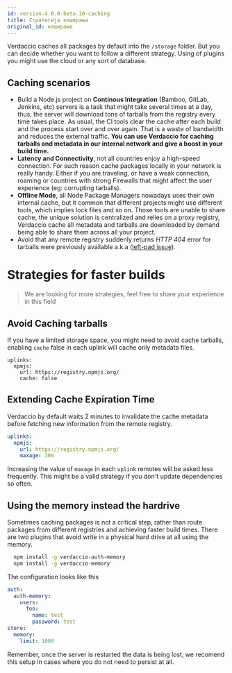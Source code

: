 ```yaml
---
id: version-4.0.0-beta.10-caching
title: Стратегија кеширања
original_id: кеширање
---
```


Verdaccio caches all packages by default into the `/storage` folder. But you can decide whether you want to follow a different strategy. Using of plugins you might use the cloud or any sort of database.

## Caching scenarios

* Build a Node.js project on **Continous Integration** (Bamboo, GitLab, Jenkins, etc) servers is a task that might take several times at a day, thus, the server will download tons of tarballs from the registry every time takes place. As usual, the CI tools clear the cache after each build and the process start over and over again. That is a waste of bandwidth and reduces the external traffic. **You can use Verdaccio for caching tarballs and metadata in our internal network and give a boost in your build time.**
* **Latency and Connectivity**, not all countries enjoy a high-speed connection. For such reason cache packages locally in your network is really handy. Either if you are traveling, or have a weak connection, roaming or countries with strong Firewalls that might affect the user experience (eg: corrupting tarballs).
* **Offline Mode**, all Node Package Managers nowadays uses their own internal cache, but it common that different projects might use different tools, which implies lock files and so on. Those tools are unable to share cache, the unique solution is centralized and relies on a proxy registry, Verdaccio cache all metadata and tarballs are downloaded by demand being able to share them across all your project.
* Avoid that any remote registry suddenly returns *HTTP 404* error for tarballs were previously available a.k.a ([left-pad issue](https://www.theregister.co.uk/2016/03/23/npm_left_pad_chaos/)).

# Strategies for faster builds

> We are looking for more strategies, feel free to share your experience in this field

## Avoid Caching tarballs

If you have a limited storage space, you might need to avoid cache tarballs, enabling `cache` false in each uplink will cache only metadata files.

    uplinks:
      npmjs:
        url: https://registry.npmjs.org/
        cache: false
    

## Extending Cache Expiration Time

Verdaccio by default waits 2 minutes to invalidate the cache metadata before fetching new information from the remote registry.

```yaml
uplinks:
  npmjs:
    url: https://registry.npmjs.org/
    maxage: 30m
```

Increasing the value of `maxage` in each `uplink` remotes will be asked less frequently. This might be a valid strategy if you don't update dependencies so often.

## Using the memory instead the hardrive

Sometimes caching packages is not a critical step, rather than route packages from different registries and achieving faster build times. There are two plugins that avoid write in a physical hard drive at all using the memory.

```bash
  npm install -g verdaccio-auth-memory
  npm install -g verdaccio-memory
```

The configuration looks like this

```yaml
auth:
  auth-memory:
    users:
      foo:
        name: test
        password: test
store:
  memory:
    limit: 1000
```

Remember, once the server is restarted the data is being lost, we recomend this setup in cases where you do not need to persist at all.
